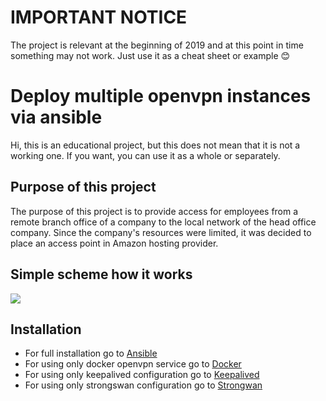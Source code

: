 # IMPORTANT NOTICE

The project is relevant at the beginning of 2019 and at this point in time something may not work. Just use it as a cheat sheet or example :blush:

# Deploy multiple openvpn instances via ansible

Hi, this is an educational project, but this does not mean that it is not a working one. If you want, you can use it as a whole or separately.  

## Purpose of this project

The purpose of this project is to provide access for employees from a remote branch office of a company  to the local network of the head office company. Since the company's resources were limited, it was decided to place an access point in Amazon hosting provider.

## Simple scheme how it works

![](https://i.imgur.com/zTsh9g4.png)
 
## Installation

- For full installation go to [Ansible](./Ansible)
- For using only docker openvpn service go to [Docker](./Docker)
- For using only keepalived configuration go to [Keepalived](./Keepalived)
- For using only strongswan configuration go to [Strongwan](./Strongswan)

